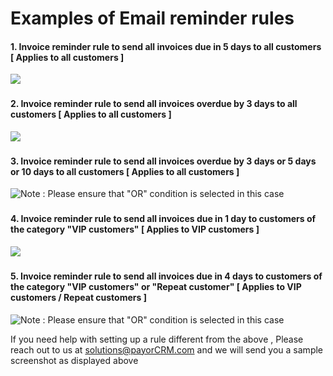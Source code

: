 # Examples of Email reminder rules

#### 1. **Invoice reminder rule to send all invoices due in 5 days to all customers \[ Applies to all customers \]**

![](../../.gitbook/assets/invoice-due-in-5-days.PNG)

### 

#### 2. Invoice reminder rule to send all invoices overdue by 3 days to all customers **\[ Applies to all customers \]**

![](../../.gitbook/assets/invoice-over-due-by-3-days.PNG)

### 

#### 3. Invoice reminder rule to send all invoices overdue by 3 days or 5 days or 10 days  to all customers **\[ Applies to all customers \]**

![Note : Please ensure that &quot;OR&quot; condition is selected in this case](../../.gitbook/assets/invoice-due-in-3-_5_10-_-or-highlighted.PNG)

### 

#### 4. Invoice reminder rule to send all invoices due in 1 day to customers of the category "VIP customers" **\[ Applies to VIP customers \]**

![](../../.gitbook/assets/image%20%2824%29.png)

### 

#### 5. Invoice reminder rule to send all invoices due in 4 days to customers of the category "VIP customers"  or "Repeat customer" **\[ Applies to VIP customers / Repeat customers \]**

![Note : Please ensure that &quot;OR&quot; condition is selected in this case](../../.gitbook/assets/invoice-due-in-4-days-to-vip-_-repeat-_-or-highlighted.png)

If you need help with setting up a rule different from the above , Please reach out to us at solutions@payorCRM.com and we will send you a sample screenshot as displayed above

